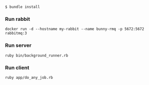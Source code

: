 ```
$ bundle install
```

### Run rabbit
```
docker run -d --hostname my-rabbit --name bunny-rmq -p 5672:5672 rabbitmq:3
```

### Run server
```
ruby bin/background_runner.rb
```

### Run client
```
ruby app/do_any_job.rb
```
